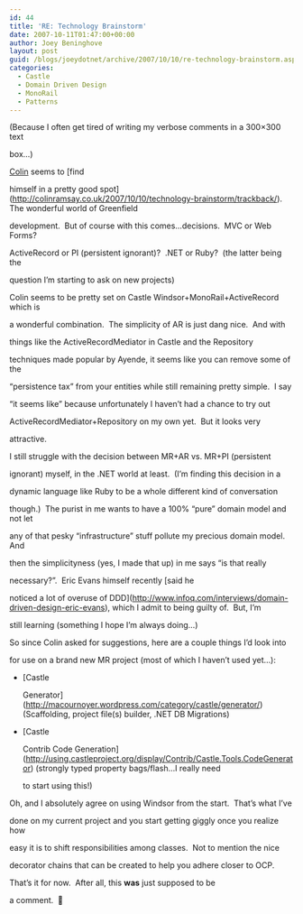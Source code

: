 ```yaml
---
id: 44
title: 'RE: Technology Brainstorm'
date: 2007-10-11T01:47:00+00:00
author: Joey Beninghove
layout: post
guid: /blogs/joeydotnet/archive/2007/10/10/re-technology-brainstorm.aspx
categories:
  - Castle
  - Domain Driven Design
  - MonoRail
  - Patterns
---
```

(Because I often get tired of writing my verbose comments in a 300&#215;300 text
  
box&#8230;) 

[Colin](http://colinramsay.co.uk/diary/) seems to [find
  
himself in a pretty good spot](http://colinramsay.co.uk/2007/10/10/technology-brainstorm/trackback/).&nbsp; The wonderful world of Greenfield
  
development.&nbsp; But of course with this comes&#8230;decisions.&nbsp; MVC or Web Forms?&nbsp;
  
ActiveRecord or PI (persistent ignorant)?&nbsp; .NET or Ruby?&nbsp; (the latter being the
  
question I&#8217;m starting to ask on new projects) 

Colin seems to be pretty set on Castle Windsor+MonoRail+ActiveRecord which is
  
a wonderful combination.&nbsp; The simplicity of AR is just dang nice.&nbsp; And with
  
things like the ActiveRecordMediator in Castle and the Repository<T>
  
techniques made popular by Ayende, it seems like you can remove some of the
  
&#8220;persistence tax&#8221; from your entities while still remaining pretty simple.&nbsp; I say
  
&#8220;it seems like&#8221; because unfortunately I haven&#8217;t had a chance to try out
  
ActiveRecordMediator+Repository<T> on my own yet.&nbsp; But it looks very
  
attractive. 

I still struggle with the decision between MR+AR vs. MR+PI (persistent
  
ignorant) myself, in the .NET world at least.&nbsp; (I&#8217;m finding this decision in a
  
dynamic language like Ruby to be a whole different kind of conversation
  
though.)&nbsp; The purist in me wants to have a 100% &#8220;pure&#8221; domain model and not let
  
any of that pesky &#8220;infrastructure&#8221; stuff pollute my precious domain model.&nbsp; And
  
then the simplicityness (yes, I made that up) in me says &#8220;is that really
  
necessary?&#8221;.&nbsp;&nbsp;Eric Evans himself recently [said he
  
noticed a lot of overuse of DDD](http://www.infoq.com/interviews/domain-driven-design-eric-evans), which I admit to being guilty of.&nbsp; But, I&#8217;m
  
still learning (something I hope I&#8217;m always doing&#8230;) 

So since Colin asked for suggestions, here are a couple things I&#8217;d look into
  
for use on a brand new MR project (most of which I haven&#8217;t used yet&#8230;): 

  * [Castle
  
    Generator](http://macournoyer.wordpress.com/category/castle/generator/) (Scaffolding, project file(s) builder,&nbsp;.NET&nbsp;DB Migrations) 
  * [Castle
  
    Contrib Code Generation](http://using.castleproject.org/display/Contrib/Castle.Tools.CodeGenerator) (strongly typed property bags/flash&#8230;I really need
  
    to start using this!)

Oh, and I&nbsp;absolutely agree on using Windsor from the start.&nbsp; That&#8217;s what I&#8217;ve
  
done on my current project and you start getting giggly once you realize how
  
easy it is to shift responsibilities among classes.&nbsp; Not to mention the nice
  
decorator chains that can be created to help you adhere closer to OCP. 

That&#8217;s it for now.&nbsp; After all, this **was** just supposed to be
  
a comment.&nbsp; 🙂